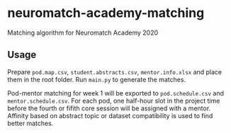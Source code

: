 # neuromatch-academy-matching
Matching algorithm for Neuromatch Academy 2020

 
## Usage
Prepare `pod.map.csv`, `student.abstracts.csv`, `mentor.info.xlsx` and place them in the root folder. Run `main.py` to generate the matches.

Pod-mentor matching for week 1 will be exported to `pod.schedule.csv` and `mentor.schedule.csv`. For each pod, one half-hour slot in the project time before the fourth or fifith core session will be assigned with a mentor. Affinity based on abstract topic or dataset compatibility is used to find better matches.
